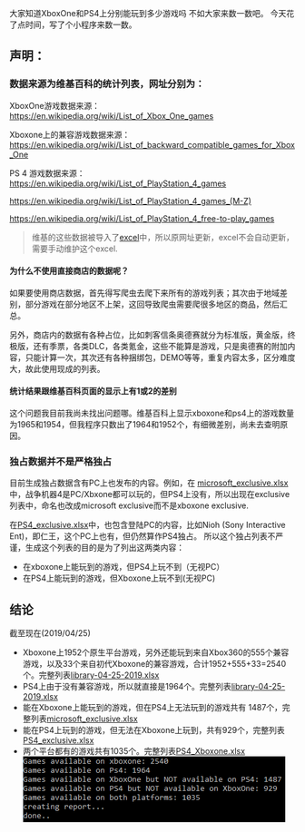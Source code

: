 大家知道XboxOne和PS4上分别能玩到多少游戏吗
不如大家来数一数吧。
今天花了点时间，写了个小程序来数一数。

## 声明：
### 数据来源为维基百科的统计列表，网址分别为：

XboxOne游戏数据来源：
https://en.wikipedia.org/wiki/List_of_Xbox_One_games

Xboxone上的兼容游戏数据来源：
https://en.wikipedia.org/wiki/List_of_backward_compatible_games_for_Xbox_One

PS 4 游戏数据来源：
https://en.wikipedia.org/wiki/List_of_PlayStation_4_games

https://en.wikipedia.org/wiki/List_of_PlayStation_4_games_(M-Z)

https://en.wikipedia.org/wiki/List_of_PlayStation_4_free-to-play_games

> 维基的这些数据被导入了[excel](GameCounter/library-04-25-2019.xlsx)中，所以原网址更新，excel不会自动更新，需要手动维护这个excel.

#### 为什么不使用直接商店的数据呢？
如果要使用商店数据，首先得写爬虫去爬下来所有的游戏列表；其次由于地域差别，部分游戏在部分地区不上架，这回导致爬虫需要爬很多地区的商品，然后汇总。

另外，商店内的数据有各种占位，比如刺客信条奥德赛就分为标准版，黄金版，终极版，还有季票，各类DLC，各类氪金，这些不能算是游戏，只是奥德赛的附加内容，只能计算一次，其次还有各种捆绑包，DEMO等等，重复内容太多，区分难度大，故此使用现成的列表。

#### 统计结果跟维基百科页面的显示上有1或2的差别
这个问题我目前我尚未找出问题哪。维基百科上显示xboxone和ps4上的游戏数量为1965和1954，但我程序只数出了1964和1952个，有细微差别，尚未去查明原因。

### 独占数据并不是严格独占
目前生成独占数据含有PC上也发布的内容。例如，在 [microsoft_exclusive.xlsx](GameCounter/microsoft_exclusive.xlsx)中，战争机器4是PC/Xbxone都可以玩的，但PS4上没有，所以出现在exclusive列表中，命名也改成microsoft exclusive而不是xboxone exclusive.

在[PS4_exclusive.xlsx](GameCounter/PS4_exclusive.xlsx)中，也包含登陆PC的内容，比如Nioh	(Sony Interactive Ent)，即仁王，这个PC上也有，但仍然算作PS4独占。
所以这个独占列表不严谨，生成这个列表的目的是为了列出这两类内容：
* 在xboxone上能玩到的游戏，但PS4上玩不到（无视PC）
* 在PS4上能玩到的游戏，但Xboxone上玩不到(无视PC)

## 结论
截至现在(2019/04/25)
* Xboxone上1952个原生平台游戏，另外还能玩到来自Xbox360的555个兼容游戏，以及33个来自初代Xboxone的兼容游戏，合计1952+555+33=2540个。完整列表[library-04-25-2019.xlsx](GameCounter/library-04-25-2019.xlsx)
* PS4上由于没有兼容游戏，所以就直接是1964个。完整列表[library-04-25-2019.xlsx](GameCounter/library-04-25-2019.xlsx)
* 能在Xboxone上能玩到的游戏，但在PS4上无法玩到的游戏共有 1487个，完整列表[microsoft_exclusive.xlsx](GameCounter/microsoft_exclusive.xlsx)
* 能在PS4上玩到的游戏，但无法在Xboxone上玩到，共有929个，完整列表[PS4_exclusive.xlsx](GameCounter/PS4_exclusive.xlsx)
* 两个平台都有的游戏共有1035个。完整列表[PS4_Xboxone.xlsx](GameCounter/PS4_Xboxone.xlsx)
![screenshot](GameCounter/screenshot.png "screenshot")